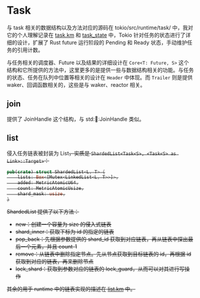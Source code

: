 # Task

与 task 相关的数据结构以及方法对应的源码在 tokio/src/runtime/task/ 中，我对它的个人理解记录在 [task.km](./task.km) 和 [task_state](./task_state.md) 中，Tokio 针对任务的状态进行了详细的设计，扩展了 Rust future 运行阶段的 Pending 和 Ready 状态，手动维护任务的引用计数。

与任务相关的调度器、Future 以及结果的详细设计在 `Core<T: Future, S>` 这个结构和它所提供的方法中，这里更多的是提供一些与数据结构相关的功能。与任务的状态、任务在队列中位置等相关的设计在 `Header` 中体现。而 `Trailer` 则是提供 waker、回调函数相关的，这些是与 waker、reactor 相关。

## join

提供了 JoinHandle 这个结构，与 std::thread::JoinHandle 类似。

## list

侵入任务链表被封装为 List<S>，实质是 `ShardedList<Task<S>, <Task<S> as Link>::Target>`：

```rust
pub(crate) struct ShardedList<L, T> {
    lists: Box<[Mutex<LinkedList<L, T>>]>,
    added: MetricAtomicU64,
    count: MetricAtomicUsize,
    shard_mask: usize,
}
```

ShardedList 提供了以下方法：
  
- new：创建一个容量为 size 的侵入式链表
- shard_inner：获取下标为 id 的指定的链表 
- pop_back：先根据参数提供的 shard_id 获取到对应链表，再从链表中探出最后一个元素，并且 count-1
- remove：从链表中删除指定节点。先从节点获取到目标链表的 id，再根据 id 获取到对应的链表，再来删除节点
- lock_shard：获取到参数对应的链表的 lock_guard，从而可以对其进行写操作

其余的用于 runtime 中的链表实现的描述在 [list.km](./list.km) 中。
